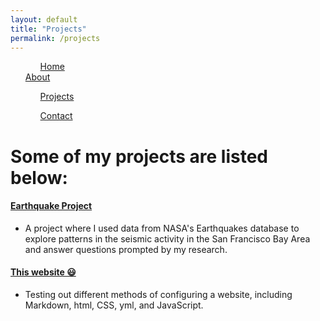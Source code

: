 ```yaml
---
layout: default
title: "Projects"
permalink: /projects
---
```


 <head>
    <title>Projects</title>
    <link rel="stylesheet" href="assets/css/style.css">
  </head>
  <body>
    <nav class = "navbar">
            <ul class="navlinks">
                <ul class="navitem"><a href ="index.html">Home</a></ul>
                <u1 class="navitem"><a href="about">About</a></u1>
                <ul class="navitem"><a class="current" href="projects">Projects</a></ul>
                <ul class="navitem"><a href="contact">Contact</a></ul>
            </ul>
        </ul>
    </nav>
  </body>


# Some of my projects are listed below:
#### [Earthquake Project]
* A project where I used data from NASA's Earthquakes database to explore patterns in the seismic activity in the San Francisco Bay Area
  and answer questions prompted by my research.

#### [This website 😃]
* Testing out different methods of configuring a website, including Markdown, html, CSS, yml, and JavaScript.

[Earthquake Project]: https://jzuckut.github.io/earthquake-project/
[This website 😃]: https://jzuckut.github.io
